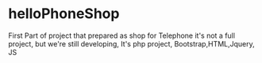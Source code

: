 # helloPhoneShop
First Part of project that prepared as shop for Telephone
it's not a full project, but we're still developing, 
It's php project, Bootstrap,HTML,Jquery, JS
